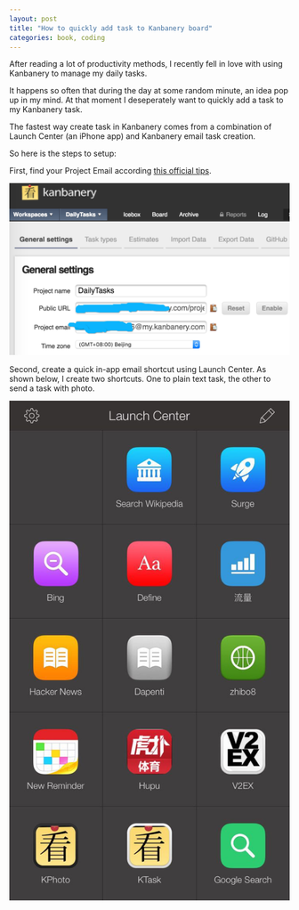 ```yaml
---
layout: post
title: "How to quickly add task to Kanbanery board"
categories: book, coding
---
```


After reading a lot of productivity methods, I recently fell in love with using Kanbanery to manage my daily tasks.

It happens so often that during the day at some random minute, an idea pop up in my mind. At that moment I deseperately want to quickly add a task to my Kanbanery task.

The fastest way create task in Kanbanery comes from a combination of Launch Center (an iPhone app) and Kanbanery email task creation.

So here is the steps to setup:

First, find your Project Email according [this official tips][1].

![](/images/blog/kanbanery-project-email.jpg)

Second, create a quick in-app email shortcut using Launch Center. As shown below, I create two shortcuts. One to plain text task, the other to send a task with photo.

![](/images/blog/kanbanery-launch.jpg)

[1]: https://kanbanery.desk.com/customer/en/portal/articles/1144317-create-a-task-from-an-email
